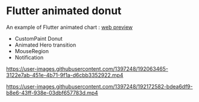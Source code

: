 # Flutter animated donut

An example of Flutter animated chart : [web preview](https://rxlabz.github.io/animated_donut)

- CustomPaint Donut
- Animated Hero transition
- MouseRegion
- Notification

https://user-images.githubusercontent.com/1397248/192063465-3122e7ab-451e-4b71-9f1a-d6cbb3352922.mp4





https://user-images.githubusercontent.com/1397248/192172582-bdea6df9-b8e6-43ff-938e-03dbf657783d.mp4

